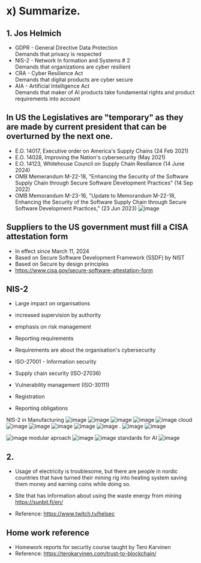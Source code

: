 # x) Summarize.
## 1. Jos Helmich
- GDPR - General Directive Data Protection  
Demands that privacy is respected  
- NIS-2 - Network In formation and Systems # 2  
Demands that organizations are cyber resilient  
- CRA - Cyber Resilience Act  
Demands that digital products are cyber secure  
- AIA - Artificial Intelligence Act  
Demands that maker of AI products take fundamental rights and product requirements into account  

## In US the Legislatives are "temporary" as they are made by current president that can be overturned by the next one.
- E.O. 14017, Executive order on America's Supply Chains (24 Feb 2021)
- E.O. 14028, Improving the Nation's cybersecurity (May 2021)
- E.O. 14123, Whitehouse Council on Supply Chain Resiliance (14 June 2024)
- OMB Memerandum M-22-18, "Enhancing the Security of the Software Supply Chain through Secure Software Development Practices" (14 Sep 2022)
- OMB Memorandum M-23-16, "Update to Memorandum M-22-18, Enhancing the Security of the Software Supply Chain through Secure Software Development Practices," (23 Jun 2023)
![image](https://github.com/user-attachments/assets/27b8f4ff-d17c-4420-a991-b782ef6ce213)
## Suppliers to the US government must fill a CISA attestation form
- In effect since March 11, 2024
- Based on Secure Software Development Framework (SSDF) by NIST
- Based on Secure by design principles
- https://www.cisa.gov/secure-software-attestation-form
## NIS-2
- Large impact on organisations
- increased supervision by authority
- emphasis on risk management
- Reporting requirements

- Requirements are about the organisation's cybersecurity
- ISO-27001 - Information security
- Supply chain security (ISO-27036)
- Vulnerability management (ISO-30111)
- Registration
- Reporting obligations

NIS-2 in Manufacturing
![image](https://github.com/user-attachments/assets/cd96e667-3010-4bab-8235-55ebdae0d23b)
![image](https://github.com/user-attachments/assets/01495e3c-475d-4224-8980-bad221491a5b)
![image](https://github.com/user-attachments/assets/2d703476-cc1b-40d2-b786-ec6da5cefc8e)
![image](https://github.com/user-attachments/assets/315dfc3c-e686-45ba-acae-592af232ae15)
![image](https://github.com/user-attachments/assets/37c7e0e8-0578-48f4-a7e6-385332d247ad)
cloud
![image](https://github.com/user-attachments/assets/ae727fac-98b5-4798-9b02-4b703fa7234c)
![image](https://github.com/user-attachments/assets/7de4533e-4d29-42d1-8495-0e4fff89f36d)
![image](https://github.com/user-attachments/assets/9d1ecf08-bd3a-4832-9f24-378c3b3cb532)
![image](https://github.com/user-attachments/assets/da48a4a6-a1b8-4bef-93cc-c86da3c035b4)
![image](https://github.com/user-attachments/assets/502d8cfa-ec36-41e0-ae61-f02e7f06e251)
.
![image](https://github.com/user-attachments/assets/9eec19ef-eaa5-42c6-aea6-188b31ce7d34)
![image](https://github.com/user-attachments/assets/8d67b3ef-0436-4df7-928b-c5c4cc4c1b29)

![image](https://github.com/user-attachments/assets/af000d81-254a-4104-9198-1aaefceeee14)
modular aproach
![image](https://github.com/user-attachments/assets/c41281bc-0052-417f-902e-bcc48d44235b)
![image](https://github.com/user-attachments/assets/16494121-e82b-4e31-b555-ceb7bb9e5d89)
standards for AI
![image](https://github.com/user-attachments/assets/02e62371-e9ed-4d74-a958-f8e9ebf97176)






## 2. 
- Usage of electricity is troublesome, but there are people in nordic countries that have turned their mining rig into heating system saving them money and earning coins while doing so.
- Site that has information about using the waste energy from mining https://sunbit.fi/en/


- Reference: https://www.twitch.tv/helsec
  

## Home work reference
- Homework reports for security course taught by Tero Karvinen
- Reference: https://terokarvinen.com/trust-to-blockchain/
